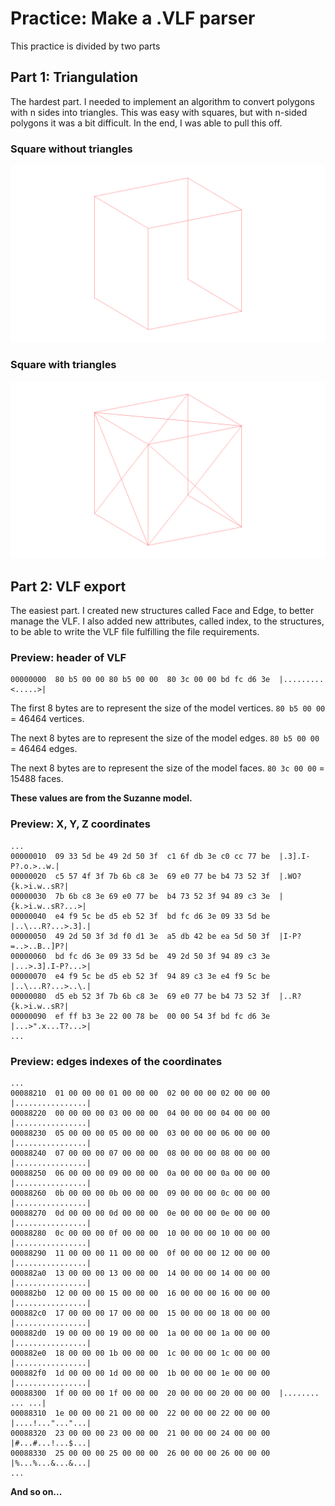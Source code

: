 # Practice: Make a .VLF parser

This practice is divided by two parts

## Part 1: Triangulation
The hardest part. I needed to implement an algorithm to convert polygons with n sides into triangles. This was easy with squares, but with n-sided polygons it was a bit difficult. In the end, I was able to pull this off.

### Square without triangles
![Square without triangles](CubeWithoutTriangles.png)

### Square with triangles
![Square with triangles](CubeWithTriangles.png)

## Part 2: VLF export

The easiest part. I created new structures called Face and Edge, to better manage the VLF. I also added new attributes, called index, to the structures, to be able to write the VLF file fulfilling the file requirements.

### Preview: header of VLF

```
00000000  80 b5 00 00 80 b5 00 00  80 3c 00 00 bd fc d6 3e  |.........<.....>|
```
The first 8 bytes are to represent the size of the model vertices. `` 80 b5 00 00 `` = 46464 vertices. 

The next 8 bytes are to represent the size of the model edges. `` 80 b5 00 00 `` = 46464 edges. 

The next 8 bytes are to represent the size of the model faces. `` 80 3c 00 00 `` = 15488 faces. 

**These values are from the Suzanne model.**

### Preview: X, Y, Z coordinates
```
...
00000010  09 33 5d be 49 2d 50 3f  c1 6f db 3e c0 cc 77 be  |.3].I-P?.o.>..w.|
00000020  c5 57 4f 3f 7b 6b c8 3e  69 e0 77 be b4 73 52 3f  |.WO?{k.>i.w..sR?|
00000030  7b 6b c8 3e 69 e0 77 be  b4 73 52 3f 94 89 c3 3e  |{k.>i.w..sR?...>|
00000040  e4 f9 5c be d5 eb 52 3f  bd fc d6 3e 09 33 5d be  |..\...R?...>.3].|
00000050  49 2d 50 3f 3d f0 d1 3e  a5 db 42 be ea 5d 50 3f  |I-P?=..>..B..]P?|
00000060  bd fc d6 3e 09 33 5d be  49 2d 50 3f 94 89 c3 3e  |...>.3].I-P?...>|
00000070  e4 f9 5c be d5 eb 52 3f  94 89 c3 3e e4 f9 5c be  |..\...R?...>..\.|
00000080  d5 eb 52 3f 7b 6b c8 3e  69 e0 77 be b4 73 52 3f  |..R?{k.>i.w..sR?|
00000090  ef ff b3 3e 22 00 78 be  00 00 54 3f bd fc d6 3e  |...>".x...T?...>|
...
```
### Preview: edges indexes of the coordinates

``` 
...
00088210  01 00 00 00 01 00 00 00  02 00 00 00 02 00 00 00  |................|
00088220  00 00 00 00 03 00 00 00  04 00 00 00 04 00 00 00  |................|
00088230  05 00 00 00 05 00 00 00  03 00 00 00 06 00 00 00  |................|
00088240  07 00 00 00 07 00 00 00  08 00 00 00 08 00 00 00  |................|
00088250  06 00 00 00 09 00 00 00  0a 00 00 00 0a 00 00 00  |................|
00088260  0b 00 00 00 0b 00 00 00  09 00 00 00 0c 00 00 00  |................|
00088270  0d 00 00 00 0d 00 00 00  0e 00 00 00 0e 00 00 00  |................|
00088280  0c 00 00 00 0f 00 00 00  10 00 00 00 10 00 00 00  |................|
00088290  11 00 00 00 11 00 00 00  0f 00 00 00 12 00 00 00  |................|
000882a0  13 00 00 00 13 00 00 00  14 00 00 00 14 00 00 00  |................|
000882b0  12 00 00 00 15 00 00 00  16 00 00 00 16 00 00 00  |................|
000882c0  17 00 00 00 17 00 00 00  15 00 00 00 18 00 00 00  |................|
000882d0  19 00 00 00 19 00 00 00  1a 00 00 00 1a 00 00 00  |................|
000882e0  18 00 00 00 1b 00 00 00  1c 00 00 00 1c 00 00 00  |................|
000882f0  1d 00 00 00 1d 00 00 00  1b 00 00 00 1e 00 00 00  |................|
00088300  1f 00 00 00 1f 00 00 00  20 00 00 00 20 00 00 00  |........ ... ...|
00088310  1e 00 00 00 21 00 00 00  22 00 00 00 22 00 00 00  |....!..."..."...|
00088320  23 00 00 00 23 00 00 00  21 00 00 00 24 00 00 00  |#...#...!...$...|
00088330  25 00 00 00 25 00 00 00  26 00 00 00 26 00 00 00  |%...%...&...&...|
...
```


**And so on...**